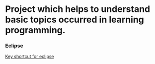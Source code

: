 # Project which helps to understand basic topics occurred in learning programming.

### Eclipse
[Key shortcut for eclipse](https://stackoverflow.com/questions/8583339/key-shortcut-for-eclipse-imports)

<!--
### Main topics:
 - **hibernate** 
 	- Entity state in JPA.
 	- Isolation levels in transactions.
 	- Anomalies in transactions.
 - **java**
 	- How to create immutable object in Java?
 	- Contract between hashCode() and equals().
 	- Difference between static and dynamic loadig in Java.
 	- Types of references in Java.
 - **java-collections** 
 	- Differences between HashMap and TreeMap. (To be extended)
 	- Differences between LinkedList and ArrayList. (To be extended)
 - **java-streams**
 	- What's lazy evaluation in stream?

-->
<!--
Topics to be presented:
- HashSet vs TreeSet 
- what's hexagonal architecture,
- what's package-lock.json (Angular)
- what's singleton
- synchronization and concurrency in Java
- linked list
- double liked list
- HashMap
- TreeMap
- what's red black tree
- what's hash table
- what's SOP and CORS
- inheritance in hibernate
- how java pass arguments in methods,
- static keyword in Java

-->
